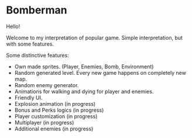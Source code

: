 # Bomberman

Hello!

Welcome to my interpretation of popular game.
Simple interpretation, but with some features.

Some distinctive features:
- Own made sprites. (Player, Enemies, Bomb, Environment)
- Random generated level. Every new game happens on completely new map. 
- Random enemy generator.
- Animations for walking and dying for player and enemies.
- Friendly UI.
- Explosion animation (in progress)
- Bonus and Perks logics (in progress)
- Player customization (in progress)
- Multiplayer (in progress)
- Additional enemies (in progress)
